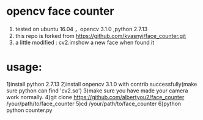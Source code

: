 # opencv face counter
1. tested on ubuntu 16.04 ，opencv 3.1.0 ,python 2.7.13
2. this repo is forked from https://github.com/kvasnyj/face_counter.git
3. a little modified : cv2.imshow a new face when found it 
# usage:
1)install python 2.7.13 
2)install onpencv 3.1.0 with contrib successfully(make sure python can find 'cv2.so')
3)make sure you have made your camera work normally.
4)git clone https://github.com/albertyou2/face_counter /your/path/to/face_counter
5)cd /your/path/to/face_counter
6)python python counter.py 
